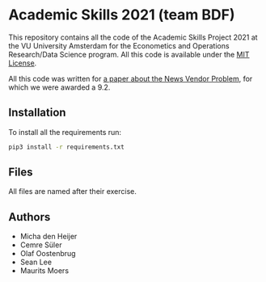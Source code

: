 # Academic Skills 2021 (team BDF)

This repository contains all the code of the Academic Skills Project 2021 at the VU University Amsterdam for the Econometics and Operations Research/Data Science program. All this code is available under the [MIT License](LICENSE).

All this code was written for [a paper about the News Vendor Problem](/final-paper.pdf), for which we were awarded a 9.2.

## Installation

To install all the requirements run:

```bash
pip3 install -r requirements.txt
```

## Files

All files are named after their exercise.

## Authors

- Micha den Heijer
- Cemre Süler
- Olaf Oostenbrug
- Sean Lee
- Maurits Moers

